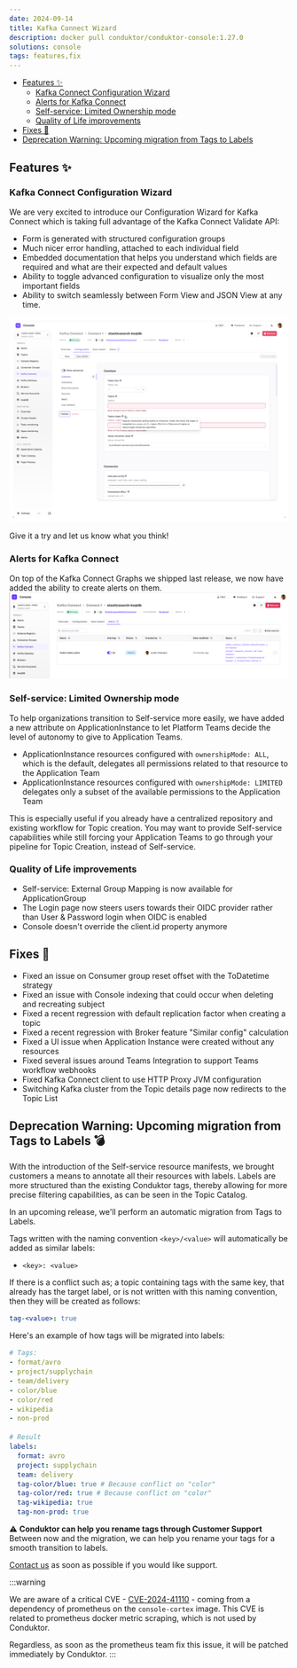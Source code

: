 ```yaml
---
date: 2024-09-14
title: Kafka Connect Wizard
description: docker pull conduktor/conduktor-console:1.27.0
solutions: console
tags: features,fix
---
```


- [Features ✨](#features-)
  - [Kafka Connect Configuration Wizard](#kafka-connect-configuration-wizard)
  - [Alerts for Kafka Connect](#alerts-for-kafka-connect)
  - [Self-service: Limited Ownership mode](#self-service-limited-ownership-mode)
  - [Quality of Life improvements](#quality-of-life-improvements)
- [Fixes 🔨](#fixes-)
- [Deprecation Warning: Upcoming migration from Tags to Labels](#deprecation-warning-upcoming-migration-from-tags-to-labels-)
## Features ✨

### Kafka Connect Configuration Wizard

We are very excited to introduce our Configuration Wizard for Kafka Connect which is taking full advantage of the Kafka Connect Validate API:
- Form is generated with structured configuration groups
- Much nicer error handling, attached to each individual field
- Embedded documentation that helps you understand which fields are required and what are their expected and default values
- Ability to toggle advanced configuration to visualize only the most important fields
- Ability to switch seamlessly between Form View and JSON View at any time.

![Kafka Connect Wizard](/images/changelog/platform/v27/kafka-connect-wizard.png)

Give it a try and let us know what you think!

### Alerts for Kafka Connect

On top of the Kafka Connect Graphs we shipped last release, we now have added the ability to create alerts on them.
![Kafka Connect Alerts](/images/changelog/platform/v27/kafka-connect-alerts.png)

### Self-service: Limited Ownership mode
To help organizations transition to Self-service more easily, we have added a new attribute on ApplicationInstance to let Platform Teams decide the level of autonomy to give to Application Teams.  
- ApplicationInstance resources configured with `ownershipMode: ALL`, which is the default, delegates all permissions related to that resource to the Application Team
- ApplicationInstance resources configured with `ownershipMode: LIMITED` delegates only a subset of the available permissions to the Application Team

This is especially useful if you already have a centralized repository and existing workflow for Topic creation. You may want to provide Self-service capabilities while still forcing your Application Teams to go through your pipeline for Topic Creation, instead of Self-service.


### Quality of Life improvements
- Self-service: External Group Mapping is now available for ApplicationGroup
- The Login page now steers users towards their OIDC provider rather than User & Password login when OIDC is enabled
- Console doesn't override the client.id property anymore

## Fixes 🔨
- Fixed an issue on Consumer group reset offset with the ToDatetime strategy
- Fixed an issue with Console indexing that could occur when deleting and recreating subject
- Fixed a recent regression with default replication factor when creating a topic
- Fixed a recent regression with Broker feature "Similar config" calculation
- Fixed a UI issue when Application Instance were created without any resources
- Fixed several issues around Teams Integration to support Teams workflow webhooks
- Fixed Kafka Connect client to use HTTP Proxy JVM configuration
- Switching Kafka cluster from the Topic details page now redirects to the Topic List

## Deprecation Warning: Upcoming migration from Tags to Labels 💣
With the introduction of the Self-service resource manifests, we brought customers a means to annotate all their resources with labels. Labels are more structured than the existing Conduktor tags, thereby allowing for more precise filtering capabilities, as can be seen in the Topic Catalog.

In an upcoming release, we'll perform an automatic migration from Tags to Labels.  

Tags written with the naming convention `<key>/<value>` will automatically be added as similar labels:
- `<key>: <value>`  

If there is a conflict such as; a topic containing tags with the same key, that already has the target label, or is not written with this naming convention, then they will be created as follows:
````yaml
tag-<value>: true
````

Here's an example of how tags will be migrated into labels:
````yaml
# Tags:
- format/avro
- project/supplychain
- team/delivery
- color/blue
- color/red
- wikipedia
- non-prod

# Result
labels:
  format: avro
  project: supplychain
  team: delivery
  tag-color/blue: true # Because conflict on "color"
  tag-color/red: true # Because conflict on "color"
  tag-wikipedia: true
  tag-non-prod: true
````

⚠️ **Conduktor can help you rename tags through Customer Support**  
Between now and the migration, we can help you rename your tags for a smooth transition to labels.  

[Contact us](https://support.conduktor.io/) as soon as possible if you would like support.


:::warning

We are aware of a critical CVE - [CVE-2024-41110](https://avd.aquasec.com/nvd/2024/cve-2024-41110/) - coming from a dependency of prometheus on the `console-cortex` image. This CVE is related to prometheus docker metric scraping, which is not used by Conduktor.

Regardless, as soon as the prometheus team fix this issue, it will be patched immediately by Conduktor.
:::